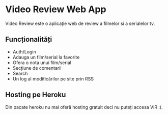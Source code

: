 # Video Review Web App

Video Review este o aplicație web de review a filmelor si a serialelor tv.



## Funcționalități
* Auth/Login
* Adauga un film/serial la favorite
* Ofera o nota unui film/serial
* Secțiune de comentarii
* Search
* Un log al modificărilor pe site prin RSS

## Hosting pe Heroku
Din pacate heroku nu mai oferă hosting gratuit deci nu puteți accesa ViR :(.
